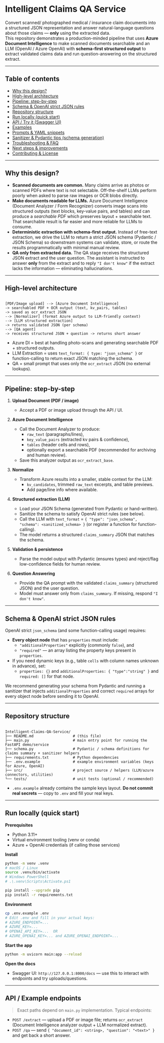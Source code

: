 # Intelligent Claims QA Service

Convert scanned/ photographed medical / insurance claim documents into a structured JSON representation and answer natural-language questions about those claims — **only** using the extracted data.  
This repository demonstrates a production-minded pipeline that uses **Azure Document Intelligence** to make scanned documents searchable and an LLM (OpenAI / Azure OpenAI) with **schema-first structured output** to extract validated claims data and run question-answering on the structured extract.

---

## Table of contents

- [Why this design?](#why-this-design)  
- [High-level architecture](#high-level-architecture)  
- [Pipeline: step-by-step](#pipeline-step-by-step)  
- [Schema & OpenAI strict JSON rules](#schema--openai-strict-json-rules)  
- [Repository structure](#repository-structure)  
- [Run locally (quick start)](#run-locally-quick-start)  
- [API / Try it (Swagger UI)](#api--try-it-swagger-ui)  
- [Examples](#examples)  
- [Prompts & YAML snippets](#prompts--yaml-snippets)  
- [Sanitizer & Pydantic tips (schema generation)](#sanitizer--pydantic-tips)  
- [Troubleshooting & FAQ](#troubleshooting--faq)  
- [Next steps & improvements](#next-steps--improvements)  
- [Contributing & License](#contributing--license)

---

## Why this design?

- **Scanned documents are common.** Many claims arrive as photos or scanned PDFs where text is not selectable. Off-the-shelf LLMs perform poorly when asked to parse raw images or OCR blobs directly.
- **Make documents readable for LLMs.** Azure Document Intelligence (Document Analyzer / Form Recognizer) converts image scans into structured outputs (text blocks, key-value pairs, and tables) and can produce a *searchable PDF* which preserves layout + searchable text. That searchable result is far easier and more reliable for LLMs to consume.
- **Deterministic extraction with schema-first output.** Instead of free-text extraction, we drive the LLM to return a strict JSON schema (Pydantic / JSON Schema) so downstream systems can validate, store, or route the results programmatically with minimal manual review.
- **QA only from extracted data.** The QA stage receives the structured JSON extract and the user question. The assistant is instructed to answer **only** from the extract and to reply `"I don't know"` if the extract lacks the information — eliminating hallucinations.

---

## High-level architecture

```

[PDF/Image upload] --> [Azure Document Intelligence]
-> searchabled PDF + OCR output (text, kv_pairs, tables)
-> saved as ocr_extract JSON
--> [Normalizer] (format Azure output to LLM-friendly context)
--> [LLM structured extraction]
-> returns validated JSON (per schema)
--> [QA agent]
-> receives structured JSON + question -> returns short answer

```

- Azure DI = best at handling photo-scans and generating searchable PDF + structured outputs.
- LLM Extraction = uses `text_format: { type: "json_schema" }` or function-calling to return exact JSON matching the schema.
- QA = small prompt that uses only the `ocr_extract` JSON (no external lookups).

---

## Pipeline: step-by-step

1. **Upload Document (PDF / image)**  
   - Accept a PDF or image upload through the API / UI.

2. **Azure Document Intelligence**  
   - Call the Document Analyzer to produce:
     - `raw_text` (paragraphs/lines),  
     - `key_value_pairs` (extracted kv pairs & confidence),  
     - `tables` (header cells and rows),  
     - optionally export a searchable PDF (recommended for archiving and human review).  
   - Save this analyzer output as `ocr_extract_base`.

3. **Normalize**  
   - Transform Azure results into a smaller, stable context for the LLM:
     - `kv_candidates`, trimmed `raw_text` excerpts, and table previews.
     - Add page/line info where available.

4. **Structured extraction (LLM)**  
   - Load your JSON Schema (generated from Pydantic or hand-written).
   - Sanitize the schema to satisfy OpenAI strict rules (see below).
   - Call the LLM with `text_format` = `{ "type": "json_schema", "schema": <sanitized_schema> }` (or register a function for function-calling).
   - The model returns a structured `claims_summary` JSON that matches the schema.

5. **Validation & persistence**  
   - Parse the model output with Pydantic (ensures types) and reject/flag low-confidence fields for human review.

6. **Question Answering**  
   - Provide the QA prompt with the validated `claims_summary` (structured JSON) and the user question.
   - Model must answer only from `claims_summary`. If missing, respond `"I don't know"`.

---

## Schema & OpenAI strict JSON rules

OpenAI strict `json_schema` (and some function-calling usage) requires:

- **Every object node** that has `properties` must include:
  - `"additionalProperties"` explicitly (commonly `false`), and  
  - `"required"` — an array listing the property keys present in `properties`.
- If you need dynamic keys (e.g., table `cells` with column names unknown in advance), set:
  - `properties: {}` and `additionalProperties: { "type":"string" }` and `required: []` for that node.

We recommend generating your schema from Pydantic and running a sanitizer that injects `additionalProperties` and correct `required` arrays for every object node before sending it to OpenAI.

---

## Repository structure

```

Intelligent-Claims-QA-Service/
├── README.md                  # (this file)
├── main.py                    # main entry point for running the FastAPI demo/service
├── schema.py                  # Pydantic / schema definitions for claims summary + sanitizer helpers
├── requirements.txt           # Python dependencies
├── .env.example               # example environment variables (keys for Azure, OpenAI)
├── src/                       # project source / helpers (LLM/azure connectors, utilities)
└── tests/                     # unit tests (optional / recommended)

````

- `.env.example` already contains the sample keys layout. **Do not commit real secrets** — copy to `.env` and fill your real keys.

---

## Run locally (quick start)

**Prerequisites**
- Python 3.11+  
- Virtual environment tooling (venv or conda)  
- Azure + OpenAI credentials (if calling those services)

**Install**
```bash
python -m venv .venv
# macOS / Linux
source .venv/bin/activate
# Windows PowerShell
# .\.venv\Scripts\Activate.ps1

pip install --upgrade pip
pip install -r requirements.txt
````

**Environment**

```bash
cp .env.example .env
# Edit .env and fill in your actual keys:
# AZURE_ENDPOINT=...
# AZURE_KEY=...
# OPENAI_API_KEY=...  OR
# AZURE_OPENAI_KEY=... and AZURE_OPENAI_ENDPOINT=...
```

**Start the app**

```bash
python -m uvicorn main:app --reload
```

**Open the docs**

* Swagger UI: `http://127.0.0.1:8000/docs` — use this to interact with endpoints and try uploads/questions.

---

## API / Example endpoints

> Exact paths depend on `main.py` implementation. Typical endpoints:

* `POST /extract` — upload a PDF or image file; returns `ocr_extract` (Document Intelligence analyzer output + LLM normalized extract).
* `POST /qa` — send `{ "document_id": <string>, "question": "<text>" }` and get back a short answer.